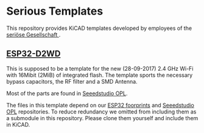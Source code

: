# Serious Templates
This repository provides KiCAD templates developed by employees of the [seriöse Gesellschaft ](https://serioese.gmbh).

## [ESP32-D2WD](http://esp32.net/#Hardware)
This is supposed to be a template for the new (28-09-2017) 2.4 GHz Wi-Fi with
16Mibit (2MiB) of integrated flash. The template sports the necessary bypass
capacitors, the RF filter and a SMD Antenna.

Most of the parts are found in [Seeedstudio OPL](https://www.seeedstudio.com/opl.html).

The files in this template depend on our
[ESP32 foorprints](https://github.com/serioeseGmbH/ESP32-kiCAD-Footprints) and
[Seeedstudio OPL](https://github.com/serioeseGmbH/OPL_Kicad_Library) repositories.
To reduce redundancy we omitted from including them as a submodule in this repository.
Please clone them yourself and include them in KiCAD.
